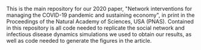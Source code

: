 This is the main repository for our 2020 paper, "Network interventions for managing the COVID-19 pandemic and sustaining economy", in print in the Proceedings of the Natural Academy of Sciences, USA (PNAS). Contained in this repository is all code needed to replicate the social network and infectious disease dynamics simulations we used to obtain our results, as well as code needed to generate the figures in the article.
